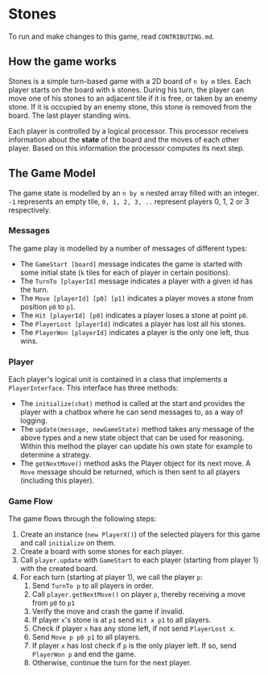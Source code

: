 # Stones
To run and make changes to this game, read `CONTRIBUTING.md`.

## How the game works
Stones is a simple turn-based game with a 2D board of `n by m` tiles. Each player starts on the board with `k` stones. During his turn, the player can move one of his stones to an adjacent tile if it is free, or taken by an enemy stone. If it is occupied by an enemy stone, this stone is removed from the board. The last player standing wins.

Each player is controlled by a logical processor. This processor receives information about the **state** of the board and the moves of each other player. Based on this information the processor computes its next step.

## The Game Model
The game state is modelled by an `n by m` nested array filled with an integer. `-1` represents an empty tile, `0, 1, 2, 3, ..` represent players 0, 1, 2 or 3 respectively. 

### Messages
The game play is modelled by a number of messages of different types:
- The `GameStart [board]` message indicates the game is started with some initial state (`k` tiles for each of player in certain positions). 
- The `TurnTo [playerId]` message indicates a player with a given id has the turn. 
- The `Move [playerId] [p0] [p1]` indicates a player moves a stone from position `p0` to `p1`.
- The `Hit [playerId] [p0]` indicates a player loses a stone at point `p0`.
- The `PlayerLost [playerId]` indicates a player has lost all his stones.
- The `PlayerWon [playerId]` indicates a player is the only one left, thus wins.

### Player
Each player's logical unit is contained in a class that implements a `PlayerInterface`. This interface has three methods:
- The `initialize(chat)` method is called at the start and provides the player with a chatbox where he can send messages to, as a way of logging.
- The `update(message, newGameState)` method takes any message of the above types and a new state object that can be used for reasoning. Within this method the player can update his own state for example to determine a strategy.
- The `getNextMove()` method asks the Player object for its next move. A `Move` message should be returned, which is then sent to all players (including this player).

### Game Flow
The game flows through the following steps:
1. Create an instance (`new PlayerX()`) of the selected players for this game and call `initialize` on them.
2. Create a board with some stones for each player.
3. Call `player.update` with `GameStart` to each player (starting from player 1) with the created board.
4. For each turn (starting at player 1), we call the player `p`:
    1. Send `TurnTo p` to all players in order.
    2. Call `player.getNextMove()` on player `p`, thereby receiving a move from `p0` to `p1`
    3. Verify the move and crash the game if invalid.
    4. If player `x`'s stone is at `p1` send `Hit x p1` to all players.
    5. Check if player `x` has any stone left, if not send `PlayerLost x`.
    6. Send `Move p p0 p1` to all players.
    7. If player `x` has lost check if `p` is the only player left. If so, send `PlayerWon p` and end the game.
    8. Otherwise, continue the turn for the next player.
